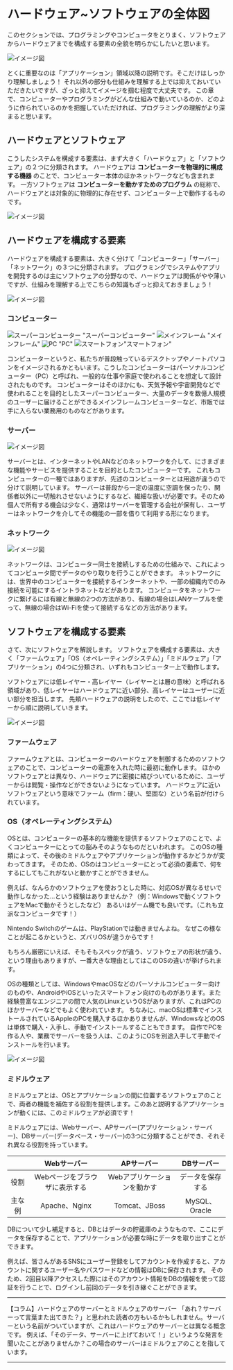 # ハードウェア~ソフトウェアの全体図
このセクションでは、プログラミングやコンピュータをとりまく、ソフトウェアからハードウェアまでを構成する要素の全貌を明らかにしたいと思います。

![イメージ図](images/it-image.png) 

とくに重要なのは「アプリケーション」領域以降の説明です。そこだけはしっかり理解しましょう！
それ以外の部分も仕組みを理解する上では抑えておいていただきたいですが、ざっと抑えてイメージを掴む程度で大丈夫です。
この章で、コンピューターやプログラミングがどんな仕組みで動いているのか、どのように作られているのかを把握していただければ、プログラミングの理解がより深まると思います。

## ハードウェアとソフトウェア
こうしたシステムを構成する要素は、まず大きく「ハードウェア」と「ソフトウェア」の２つに分類されます。
ハードウェアは __コンピューターを物理的に構成する機器__ のことで、コンピューター本体のほかネットワークなども含まれます。
一方ソフトウェアは __コンピューターを動かすためのプログラム__ の総称で、ハードウェアとは対象的に物理的に存在せず、コンピューター上で動作するものです。

![イメージ図](images/soft-hard.png)

## ハードウェアを構成する要素
ハードウェアを構成する要素は、大きく分けて「コンピューター」「サーバー」「ネットワーク」の３つに分類されます。
プログラミングでシステムやアプリを開発するのは主にソフトウェアの分野なので、ハードウェアは関係がやや薄いですが、仕組みを理解する上でこちらの知識もざっと抑えておきましょう！

![イメージ図](images/hardware.png)

### コンピューター
![スーパーコンピューター](images/conputer-super.jpg) "スーパーコンピューター"
![メインフレーム](images/conputer-mainframe.jpg) "メインフレーム"
![PC](images/conputer-pc.jpg) "PC"
![スマートフォン](images/conputer-sp.jpg)"スマートフォン"

コンピューターというと、私たちが普段触っているデスクトップやノートパソコンをイメージされるかともいます。こうしたコンピューターはパーソナルコンピューター（PC）と呼ばれ、一般的な仕事や家庭で使われることを想定して設計されたものです。
コンピューターはそのほかにも、天気予報や宇宙開発などで使われることを目的としたスーパーコンピューター、大量のデータを数億人規模のユーザーに届けることができるメインフレームコンピューターなど、市販では手に入らない業務用のものなどがあります。

### サーバー
![イメージ図](images/server.jpg)

サーバーとは、インターネットやLANなどのネットワークを介して、にさまざまな機能やサービスを提供することを目的としたコンピューターです。
これもコンピューターの一種ではありますが、先述のコンピューターとは用途が違うので分けて説明しています。
サーバーは普段から一定の温度に空調を保ったり、関係者以外に一切触れさせないようにするなど、繊細な扱いが必要です。そのため個人で所有する機会は少なく、通常はサーバーを管理する会社が保有し、ユーザーはネットワークを介してその機能の一部を借りて利用する形になります。

### ネットワーク
![イメージ図](images/network.png)

ネットワークは、コンピューター同士を接続しするための仕組みで、これによってコンピュータ間でデータのやり取りを行うことができます。
ネットワークには、世界中のコンピューターを接続するインターネットや、一部の組織内でのみ接続を可能にするイントラネットなどがあります。
コンピュータをネットワークに繋げるには有線と無線の2つの方法があり、有線の場合はLANケーブルを使って、無線の場合はWi-Fiを使って接続するなどの方法があります。

## ソフトウェアを構成する要素
さて、次にソフトウェアを解説します。
ソフトウェアを構成する要素は、大きく「ファームウェア」「OS（オペレーティングシステム）」「ミドルウェア」「アプリケーション」の4つに分類され、いずれもコンピューター上で動作します。

ソフトウェアには低レイヤー・高レイヤー（レイヤーとは層の意味）と呼ばれる領域があり、低レイヤーはハードウェアに近い部分、高レイヤーはユーザーに近い部分を担当します。
先頬ハードウェアの説明をしたので、ここでは低レイヤーから順に説明していきます。

![イメージ図](images/software.png)

### ファームウェア
ファームウェアとは、コンピューターのハードウェアを制御するためのソフトウェアのことで、コンピューターの電源を入れた時に最初に動作します。
ほかのソフトウェアとは異なり、ハードウェアに密接に結びついているために、ユーザーからは閲覧・操作などができないようになっています。
ハードウェアに近いソフトウェアという意味でファーム（firm：硬い、堅固な）という名前が付けられています。

### OS（オペレーティングシステム）
OSとは、コンピューターの基本的な機能を提供するソフトウェアのことで、よくコンピューターにとっての脳みそのようなものだといわれます。
このOSの種類によって、その後のミドルウェアやアプリケーションが動作するかどうかが変わってきます。
そのため、OSのはコンピューターにとって必須の要素で、何をするにしてもこれがないと動かすことができません。

例えば、なんらかのソフトウェアを使おうとした時に、対応OSが異なるせいで動作しなかった...という経験はありませんか？（例：Windowsで動くソフトウェアをMacで動かそうとしたなど）
あるいはゲーム機でも良いです。（これも立派なコンピュータです！）

Nintendo Switchのゲームは、PlayStationでは動きませんよね。
なぜこの様なことが起こるかというと、ズバリOSが違うからです！

もちろん厳密にいえば、そもそもスペックが違う、ソフトウェアの形状が違う、という理由もありますが、一番大きな理由としてはこのOSの違いが挙げられます。

OSの種類としては、WindowsやmacOSなどのパーソナルコンピューター向けのものや、AndroidやiOSといったスマートフォン向けのものがあります。また経験豊富なエンジニアの間で人気のLinuxというOSがありますが、これはPCのほかサーバーなどでもよく使われています。
ちなみに、macOSは標準でインストールされているAppleのPCを購入するほかありませんが、WindowsなどのOSは単体で購入・入手し、手動でインストールすることもできます。
自作でPCを作る人や、業務でサーバーを扱う人は、このようにOSを別途入手して手動でインストールを行います。

![イメージ図](images/os.jpg)

### ミドルウェア
ミドルウェアとは、OSとアプリケーションの間に位置するソフトウェアのことで、両者の機能を補佐する役割を提供します。このあと説明するアプリケーションが動くには、このミドルウェアが必須です！

ミドルウェアには、Webサーバー、APサーバー(アプリケーション・サーバー)、DBサーバー(データベース・サーバー)の3つに分類することができ、それそれ異なる役割を持っています。

| | Webサーバー | APサーバー | DBサーバー |
|:---:|:---:|:---:|:---:|
| 役割 | Webページをブラウザに表示する | Webアプリケーションを動かす | データを保存する |
| 主な例| Apache、Nginx| Tomcat、JBoss| MySQL、Oracle |

DBについて少し補足すると、DBとはデータの貯蔵庫のようなもので、ここにデータを保存することで、アプリケーションが必要な時にデータを取り出すことができます。

例えば、皆さんがあるSNSにユーザー登録をしてアカウントを作成すると、アカウントに関するユーザー名やパスワードなどの情報はDBに保存されます。
そのため、2回目以降アクセスした際にはそのアカウント情報をDBの情報を使って認証を行うことで、ログインし前回のデータを引き継ぐことができます。

---

【コラム】ハードウェアのサーバーとミドルウェアのサーバー
「あれ？サーバーって言葉また出てきた？」と思われた読者の方もいるかもしれません。サーバーという名前がついていますが、これはハードウェアのサーバーとは異なる概念です。
例えば、「そのデータ、サーバーに上げておいて！」というような発言を聞いたことがありませんか？この場合のサーバーはミドルウェアのことを指しています。

---